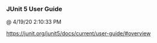 ﻿

### JUnit 5 User Guide
@ 4/19/20 2:10:33 PM

https://junit.org/junit5/docs/current/user-guide/#overview

